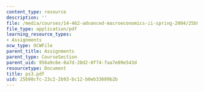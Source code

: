```yaml
---
content_type: resource
description: ''
file: /media/courses/14-462-advanced-macroeconomics-ii-spring-2004/25b98cfc23c22b93bc12b0eb33689b2b_ps3.pdf
file_type: application/pdf
learning_resource_types:
- Assignments
ocw_type: OCWFile
parent_title: Assignments
parent_type: CourseSection
parent_uid: 956a9c6e-8a7d-20d2-0f74-faa7e09e543d
resourcetype: Document
title: ps3.pdf
uid: 25b98cfc-23c2-2b93-bc12-b0eb33689b2b
---
```

